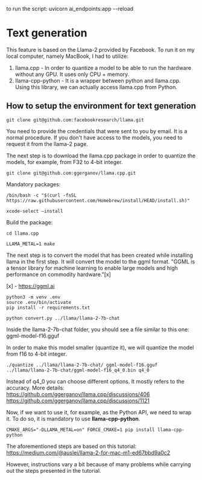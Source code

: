 to run the script:
uvicorn ai_endpoints:app --reload

# Text generation

This feature is based on the Llama-2 provided by Facebook. To run it on my local computer, namely MacBook, I had to utilize:
1. llama.cpp - In order to quantize a model to be able to run the hardware without any GPU. It uses only CPU + memory.
2. llama-cpp-python - It is a wrapper between python and llama.cpp. Using this library, we can actually access llama.cpp from Python.

## How to setup the environment for text generation

```
git clone git@github.com:facebookresearch/llama.git
```

You need to provide the credentials that were sent to you by email. It is a normal procedure. If you don't have access to the models, you need to request it from the llama-2 page. 

The next step is to download the llama.cpp package in order to quantize the models, for example, from F32 to 4-bit integer.

```
git clone git@github.com:ggerganov/llama.cpp.git
```

Mandatory packages:
```
/bin/bash -c "$(curl -fsSL https://raw.githubusercontent.com/Homebrew/install/HEAD/install.sh)"

xcode-select –install 

```
Build the package:
```
cd llama.cpp

LLAMA_METAL=1 make
```

The next step is to convert the model that has been created while installing llama in the first step. It will convert the model to the ggml format. "GGML is a tensor library for machine learning to enable large models and high performance on commodity hardware."[x]

[x] - https://ggml.ai
```
python3 -m venv .env
source .env/bin/activate
pip install -r requirements.txt

python convert.py ../llama/llama-2-7b-chat
```

Inside the llama-2-7b-chat folder, you should see a file similar to this one: ggml-model-f16.gguf

In order to make this model smaller (quantize it), we will quantize the model from f16 to 4-bit integer.

```
./quantize ../llama/llama-2-7b-chat/ ggml-model-f16.gguf ../llama/llama-2-7b-chat/ggml-model-f16_q4_0.bin q4_0
```
Instead of q4_0 you can choose different options. It mostly refers to the accuracy.
More details:
https://github.com/ggerganov/llama.cpp/discussions/406
https://github.com/ggerganov/llama.cpp/discussions/1121

Now, if we want to use it, for example, as the Python API, we need to wrap it. To do so, it is mandatory to use **llama-cpp-python**.

```
CMAKE_ARGS="-DLLAMA_METAL=on" FORCE_CMAKE=1 pip install llama-cpp-python
```


The aforementioned steps are based on this tutorial:
https://medium.com/@auslei/llama-2-for-mac-m1-ed67bbd9a0c2

However, instructions vary a bit because of many problems while carrying out the steps presented in the tutorial. 